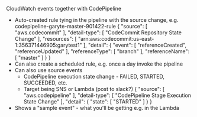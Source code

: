 CloudWatch events together with CodePipeline
- Auto-created rule tying in the pipeline with the source change, e.g. codepipeline-garyte-master-901422-rule
{
  "source": [
    "aws.codecommit"
  ],
  "detail-type": [
    "CodeCommit Repository State Change"
  ],
  "resources": [
    "arn:aws:codecommit:us-east-1:356371446905:garytest1"
  ],
  "detail": {
    "event": [
      "referenceCreated",
      "referenceUpdated"
    ],
    "referenceType": [
      "branch"
    ],
    "referenceName": [
      "master"
    ]
  }
}
- Can also create a scheduled rule, e.g. once a day invoke the pipeline
- Can also use source events
  - CodePipeline execution state change - FAILED, STARTED, SUCCEEDED, etc.
  - Target being SNS or Lambda (post to slack?)
{
  "source": [
    "aws.codepipeline"
  ],
  "detail-type": [
    "CodePipeline Stage Execution State Change"
  ],
  "detail": {
    "state": [
      "STARTED"
    ]
  }
}
- Shows a "sample event" - what you'll be getting e.g. in the Lambda
